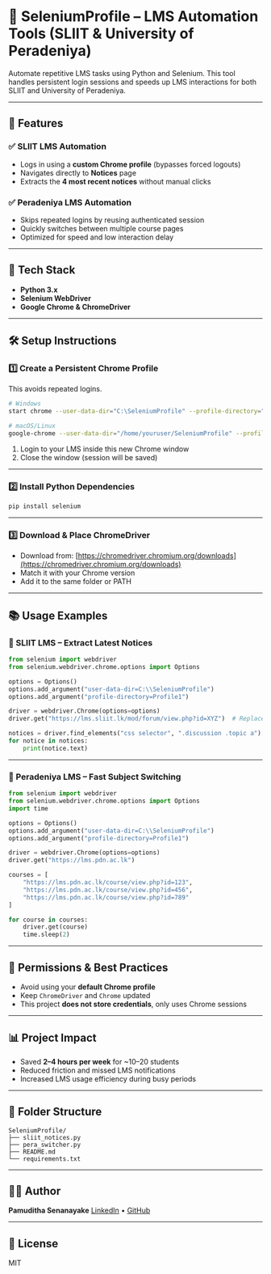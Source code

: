 # 🧠 SeleniumProfile – LMS Automation Tools (SLIIT & University of Peradeniya)

Automate repetitive LMS tasks using Python and Selenium.
This tool handles persistent login sessions and speeds up LMS interactions for both SLIIT and University of Peradeniya.

---

## 🔧 Features

### ✅ SLIIT LMS Automation

* Logs in using a **custom Chrome profile** (bypasses forced logouts)
* Navigates directly to **Notices** page
* Extracts the **4 most recent notices** without manual clicks

### ✅ Peradeniya LMS Automation

* Skips repeated logins by reusing authenticated session
* Quickly switches between multiple course pages
* Optimized for speed and low interaction delay

---

## 📆 Tech Stack

* **Python 3.x**
* **Selenium WebDriver**
* **Google Chrome & ChromeDriver**

---

## 🛠️ Setup Instructions

### 1️⃣ Create a Persistent Chrome Profile

This avoids repeated logins.

```bash
# Windows
start chrome --user-data-dir="C:\SeleniumProfile" --profile-directory="Profile1"

# macOS/Linux
google-chrome --user-data-dir="/home/youruser/SeleniumProfile" --profile-directory="Profile1"
```

1. Login to your LMS inside this new Chrome window
2. Close the window (session will be saved)

---

### 2️⃣ Install Python Dependencies

```bash
pip install selenium
```

---

### 3️⃣ Download & Place ChromeDriver

* Download from: [https://chromedriver.chromium.org/downloads](https://chromedriver.chromium.org/downloads)
* Match it with your Chrome version
* Add it to the same folder or PATH

---

## 📚 Usage Examples

### 📘 SLIIT LMS – Extract Latest Notices

```python
from selenium import webdriver
from selenium.webdriver.chrome.options import Options

options = Options()
options.add_argument("user-data-dir=C:\\SeleniumProfile")
options.add_argument("profile-directory=Profile1")

driver = webdriver.Chrome(options=options)
driver.get("https://lms.sliit.lk/mod/forum/view.php?id=XYZ")  # Replace with correct forum ID

notices = driver.find_elements("css selector", ".discussion .topic a")[:4]
for notice in notices:
    print(notice.text)
```

---

### 🏫 Peradeniya LMS – Fast Subject Switching

```python
from selenium import webdriver
from selenium.webdriver.chrome.options import Options
import time

options = Options()
options.add_argument("user-data-dir=C:\\SeleniumProfile")
options.add_argument("profile-directory=Profile1")

driver = webdriver.Chrome(options=options)
driver.get("https://lms.pdn.ac.lk")

courses = [
    "https://lms.pdn.ac.lk/course/view.php?id=123",
    "https://lms.pdn.ac.lk/course/view.php?id=456",
    "https://lms.pdn.ac.lk/course/view.php?id=789"
]

for course in courses:
    driver.get(course)
    time.sleep(2)
```

---

## 🔐 Permissions & Best Practices

* Avoid using your **default Chrome profile**
* Keep `ChromeDriver` and `Chrome` updated
* This project **does not store credentials**, only uses Chrome sessions

---

## 📊 Project Impact

* Saved **2–4 hours per week** for \~10–20 students
* Reduced friction and missed LMS notifications
* Increased LMS usage efficiency during busy periods

---

## 📁 Folder Structure

```
SeleniumProfile/
├── sliit_notices.py
├── pera_switcher.py
├── README.md
└── requirements.txt
```

---

## 👨‍💻 Author

**Pamuditha Senanayake**
[LinkedIn](https://www.linkedin.com/in/pamuditha-senanayake-87794357/) • [GitHub](https://github.com/pamuditha-senanayake)

---

## 📜 License

MIT
